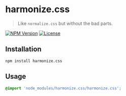 harmonize.css
=============

> Like `normalize.css` but without the bad parts.

[![NPM Version](https://img.shields.io/npm/v/harmonize.css.svg)](https://npmjs.com/package/harmonize.css)
[![License](https://img.shields.io/npm/l/harmonize.css.svg)](https://npmjs.com/package/harmonize.css)


Installation
------------

```
npm install harmonize.css
```


Usage
-----

```css
@import 'node_modules/harmonize.css/harmonize.css';
```